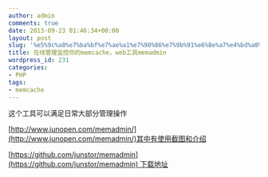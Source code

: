 ```yaml
---
author: admin
comments: true
date: 2013-09-23 01:46:34+00:00
layout: post
slug: '%e5%9c%a8%e7%ba%bf%e7%ae%a1%e7%90%86%e7%9b%91%e6%8e%a7%e4%bd%a0%e7%9a%84memcache%ef%bc%8cweb%e5%b7%a5%e5%85%b7memadmin'
title: 在线管理监控你的memcache，web工具memadmin
wordpress_id: 231
categories:
- PHP
tags:
- memcache
---
```


这个工具可以满足日常大部分管理操作

[http://www.junopen.com/memadmin/](http://www.junopen.com/memadmin/)其中有使用截图和介绍

[https://github.com/junstor/memadmin](https://github.com/junstor/memadmin) 下载地址


